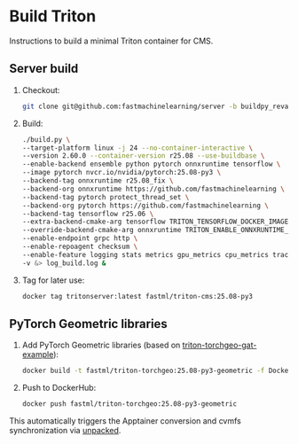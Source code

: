 # Build Triton

Instructions to build a minimal Triton container for CMS.

## Server build

1. Checkout:
    ```bash
    git clone git@github.com:fastmachinelearning/server -b buildpy_revamp_main
    ```

2. Build:
    ```bash
    ./build.py \
    --target-platform linux -j 24 --no-container-interactive \
    --version 2.60.0 --container-version r25.08 --use-buildbase \
    --enable-backend ensemble python pytorch onnxruntime tensorflow \
    --image pytorch nvcr.io/nvidia/pytorch:25.08-py3 \
    --backend-tag onnxruntime r25.08_fix \
    --backend-org onnxruntime https://github.com/fastmachinelearning \
    --backend-tag pytorch protect_thread_set \
    --backend-org pytorch https://github.com/fastmachinelearning \
    --backend-tag tensorflow r25.06 \
    --extra-backend-cmake-arg tensorflow TRITON_TENSORFLOW_DOCKER_IMAGE "nvcr.io/nvidia/tensorflow:25.02-tf2-py3" \
    --override-backend-cmake-arg onnxruntime TRITON_ENABLE_ONNXRUNTIME_OPENVINO OFF \
    --enable-endpoint grpc http \
    --enable-repoagent checksum \
    --enable-feature logging stats metrics gpu_metrics cpu_metrics tracing nvtx gpu \
    -v &> log_build.log &
    ```

3. Tag for later use:
    ```bash
    docker tag tritonserver:latest fastml/triton-cms:25.08-py3
    ```

## PyTorch Geometric libraries

1. Add PyTorch Geometric libraries (based on [triton-torchgeo-gat-example](https://github.com/kpedro88/triton-torchgeo-gat-example)):
    ```bash
    docker build -t fastml/triton-torchgeo:25.08-py3-geometric -f Dockerfile.torchgeo -m 16g . &> log_build_geo.log &
    ```

2. Push to DockerHub:
    ```bash
    docker push fastml/triton-torchgeo:25.08-py3-geometric
    ```

This automatically triggers the Apptainer conversion and cvmfs synchronization via [unpacked](https://gitlab.cern.ch/unpacked/sync).

